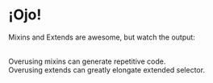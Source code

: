 # &iexcl;Ojo!

<p class="large">
  Mixins and Extends are awesome, but watch the output: <br/><br/>

  Overusing mixins can generate repetitive code. <br />
  Overusing extends can greatly elongate extended selector.
</p>

